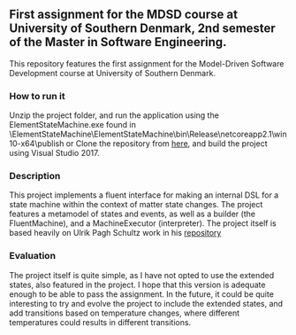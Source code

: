 ##  First assignment for the MDSD course at University of Southern Denmark, 2nd semester of the Master in Software Engineering.
This repository features the first assignment for the Model-Driven Software Development course at University of Southern Denmark.
### How to run it
Unzip the project folder, and run the application using the ElementStateMachine.exe found in <yourUnzipLocation>\ElementStateMachine\ElementStateMachine\bin\Release\netcoreapp2.1\win10-x64\publish
  or
Clone the repository from [here](https://github.com/larschristensen20/ElementStateMachine), and build the project using Visual Studio 2017.


### Description
This project implements a fluent interface for making an internal DSL for a state machine within the context of matter state changes.
The project features a metamodel of states and events, as well as a builder (the FluentMachine), and a MachineExecutor (interpreter).
The project itself is based heavily on Ulrik Pagh Schultz work in his [repository](https://github.com/ulrikpaghschultz/MDSD)

### Evaluation
The project itself is quite simple, as I have not opted to use the extended states, also featured in the project. I hope that this version is adequate enough to be able to pass the assignment. In the future, it could be quite interesting to try and evolve the project to include the extended states, and add transitions based on temperature changes, where different temperatures could results in different transitions. 
